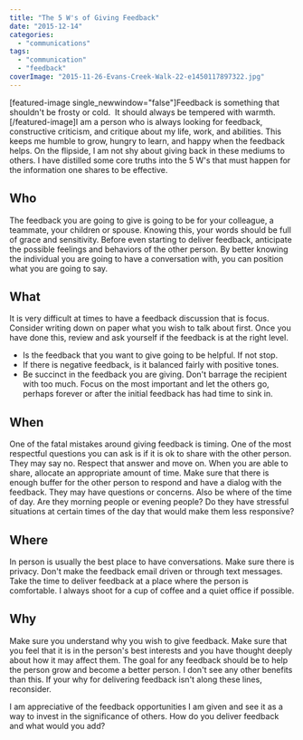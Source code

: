 ```yaml
---
title: "The 5 W's of Giving Feedback"
date: "2015-12-14"
categories: 
  - "communications"
tags: 
  - "communication"
  - "feedback"
coverImage: "2015-11-26-Evans-Creek-Walk-22-e1450117897322.jpg"
---
```


\[featured-image single\_newwindow="false"\]Feedback is something that shouldn't be frosty or cold.  It should always be tempered with warmth.\[/featured-image\]I am a person who is always looking for feedback, constructive criticism, and critique about my life, work, and abilities. This keeps me humble to grow, hungry to learn, and happy when the feedback helps. On the flipside, I am not shy about giving back in these mediums to others. I have distilled some core truths into the 5 W's that must happen for the information one shares to be effective.

## Who

The feedback you are going to give is going to be for your colleague, a teammate, your children or spouse. Knowing this, your words should be full of grace and sensitivity. Before even starting to deliver feedback, anticipate the possible feelings and behaviors of the other person. By better knowing the individual you are going to have a conversation with, you can position what you are going to say.

## What

It is very difficult at times to have a feedback discussion that is focus.  Consider writing down on paper what you wish to talk about first. Once you have done this, review and ask yourself if the feedback is at the right level.

- Is the feedback that you want to give going to be helpful. If not stop.
- If there is negative feedback, is it balanced fairly with positive tones.
- Be succinct in the feedback you are giving. Don't barrage the recipient with too much. Focus on the most important and let the others go, perhaps forever or after the initial feedback has had time to sink in.

## When

One of the fatal mistakes around giving feedback is timing. One of the most respectful questions you can ask is if it is ok to share with the other person. They may say no. Respect that answer and move on. When you are able to share, allocate an appropriate amount of time. Make sure that there is enough buffer for the other person to respond and have a dialog with the feedback. They may have questions or concerns. Also be where of the time of day. Are they morning people or evening people? Do they have stressful situations at certain times of the day that would make them less responsive?

## Where

In person is usually the best place to have conversations. Make sure there is privacy. Don't make the feedback email driven or through text messages. Take the time to deliver feedback at a place where the person is comfortable. I always shoot for a cup of coffee and a quiet office if possible.

## Why

Make sure you understand why you wish to give feedback. Make sure that you feel that it is in the person's best interests and you have thought deeply about how it may affect them. The goal for any feedback should be to help the person grow and become a better person. I don't see any other benefits than this. If your why for delivering feedback isn't along these lines, reconsider.

I am appreciative of the feedback opportunities I am given and see it as a way to invest in the significance of others. How do you deliver feedback and what would you add?
